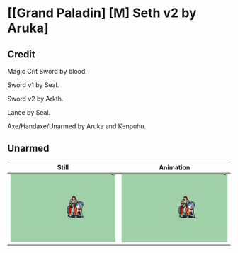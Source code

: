 # [\[Grand Paladin\] \[M\] Seth v2 by Aruka]

## Credit

Magic Crit Sword by blood.

Sword v1 by Seal.

Sword v2 by Arkth.

Lance by Seal.

Axe/Handaxe/Unarmed by Aruka and Kenpuhu.

## Unarmed

| Still | Animation |
| :---: | :-------: |
| ![Unarmed still](./Unarmed_000.png) | ![Unarmed animation](./Unarmed.gif) |
